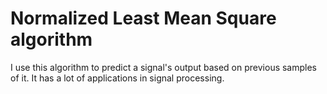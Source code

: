# Normalized Least Mean Square algorithm
I use this algorithm to predict a signal's output based on previous samples of it.
It has a lot of applications in signal processing.
